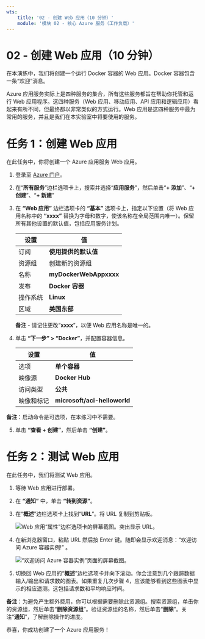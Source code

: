 ```yaml
---
wts:
    title: '02 - 创建 Web 应用（10 分钟）'
    module: '模块 02 - 核心 Azure 服务（工作负载）'
---
```

# 02 - 创建 Web 应用（10 分钟）

在本演练中，我们将创建一个运行 Docker 容器的 Web 应用。Docker 容器包含一条“欢迎”消息。 

Azure 应用服务实际上是四种服务的集合，所有这些服务都旨在帮助你托管和运行 Web 应用程序。这四种服务（Web 应用、移动应用、API 应用和逻辑应用）看起来有所不同，但最终都以非常类似的方式运行。Web 应用是这四种服务中最为常用的服务，并且是我们在本实验室中将要使用的服务。

# 任务 1：创建 Web 应用 

在此任务中，你将创建一个 Azure 应用服务 Web 应用。 

1. 登录至 [Azure 门户](http://portal.azure.com/)。 

2. 在“**所有服务**”边栏选项卡上，搜索并选择“**应用服务**”，然后单击“**+ 添加**”、“**+ 创建**”、“**+ 新建**”

3. 在 **“Web 应用”** 边栏选项卡的 **“基本”** 选项卡上，指定以下设置（将 Web 应用名称中的 **“xxxx”** 替换为字母和数字，使该名称在全局范围内唯一）。保留所有其他设置的默认值，包括应用服务计划。 

    | 设置 | 值 |
    | -- | -- |
    | 订阅 | **使用提供的默认值** |
    | 资源组 | 创建新的资源组|
    | 名称 | **myDockerWebAppxxxx** |
    | 发布 | **Docker 容器** |
    | 操作系统 | **Linux** |
    | 区域 | **美国东部** |
    
    **备注** - 请记住更改“**xxxx**”，以便 Web 应用名称是唯一的。

4. 单击 **“下一步” > “Docker”**，并配置容器信息。  

    | 设置 | 值 |
    | -- | -- |
    | 选项 | **单个容器** |
    | 映像源 | **Docker Hub** |
    | 访问类型 | **公共** |
    | 映像和标记 | **microsoft/aci-helloworld** |
    
 **备注**：启动命令是可选项，在本练习中不需要。

5. 单击 **“查看 + 创建”**，然后单击 **“创建”**。 

# 任务 2：测试 Web 应用

在此任务中，我们将测试 Web 应用。

1. 等待 Web 应用进行部署。

2. 在 **“通知”** 中，单击 **“转到资源”**。 

3. 在“**概述**”边栏选项卡上找到“**URL**”。将 URL 复制到剪贴板。

    ![Web 应用“属性”边栏选项卡的屏幕截图。突出显示 URL。](../images/0801.png)

4. 在新浏览器窗口，粘贴 URL 然后按 Enter 键。随即会显示欢迎消息：“欢迎访问 Azure 容器实例!” 。

    ![“欢迎访问 Azure 容器实例”页面的屏幕截图。](../images/0802.png)

5. 切换回 Web 应用的“**概述**”边栏选项卡并向下滚动。你会注意到几个跟踪数据输入/输出和请求数的图表。如果重复几次步骤 4，应该能够看到这些图表中显示的相应遥测。这包括请求数和平均响应时间。 

**备注**：为避免产生额外费用，你可以根据需要删除此资源组。搜索资源组，单击你的资源组，然后单击“**删除资源组**”。验证资源组的名称，然后单击“**删除**”。关注“**通知**”，了解删除操作的进度。

恭喜，你成功创建了一个 Azure 应用服务！
